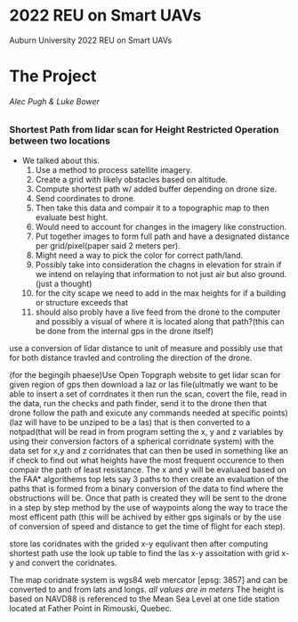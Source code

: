 # 2022 REU on Smart UAVs
Auburn University 2022 REU on Smart UAVs

# The Project

###### Alec Pugh & Luke Bower

### Shortest Path from lidar scan for Height Restricted Operation between two locations
* We talked about this.
    1. Use a method to process satellite imagery.
    1. Create a grid with likely obstacles based on altitude.
    1. Compute shortest path w/ added buffer depending on drone size.
    1. Send coordinates to drone.
    2. Then take this data and compair it to a topographic map to then evaluate best hight.
    2. Would need to account for changes in the imagery like construction.
    2. Put together images to form full path and have a designated distance per grid/pixel(paper said 2 meters per).
    2. Might need a way to pick the color for correct path/land.
    3. Possibly take into consideration the chagns in elevation for strain if we intend on relaying that information to not just air but also ground.(just a thought) 
    4. for the city scape we need to add in the max heights for if a building or structure exceeds that
    5. should also probly have a live feed from the drone to the computer and possibly a visual of where it is located along that path?(this can be done from the internal gps in the drone itself)


use a conversion of lidar distance to unit of measure and possibly use that for both distance travled and controling the direction of the drone.

(for the begingih phaese)Use Open Topgraph website to get lidar scan for given region of gps then download a laz or las file(ultmatly we want to be able to insert a set of corrdnates it then run the scan, covert the file, read in the data, run the checks and path finder, send it to the drone then that drone follow the path and exicute any commands needed at specific points)(laz will have to be unziped to be a las) that is then converted to a notpad(that will be read in from program setting the x, y and z variables by using their conversion factors of a spherical corridnate system) with the data set for x,y and z corridnates that can then be used in something like an if check to find out what heights have the most frequent occurence to then compair the path of least resistance. The x and y will be evaluaed based on the FAA* algorithems top lets say 3 paths to then create an evaluation of the paths that is formed from a binary conversion of the data to find where the obstructions will be. Once that path is created they will be sent to the drone in a step by step method by the use of waypoints along the way to trace the most efficent path (this will be achived by either gps siginals or by the use of conversion of speed and distance to get the time of flight for each step). 

store las coridnates with the grided x-y equlivant then after computing shortest path use the look up table to find the las x-y assoitation with grid x-y and convert the coridnates.

The map coridnate system is wgs84 web mercator [epsg: 3857] and can be converted to and from lats and longs. *all values are in meters*
The height is based on NAVD88 is referenced to the Mean Sea Level at one tide station located at Father Point in Rimouski, Quebec.
